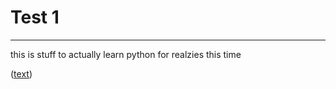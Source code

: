 # Test 1
***
this is stuff to actually learn python for realzies this time

([text](https://www.youtube.com/watch?v=ix9cRaBkVe0&list=WL&index=7&t=345s))
